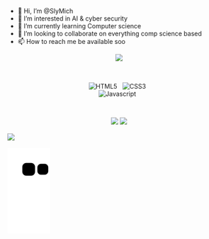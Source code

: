- 👋 Hi, I’m @SlyMich
- 👀 I’m interested in AI & cyber security
- 🌱 I’m currently learning Computer science 
- 💞️ I’m looking to collaborate on everything comp science  based
- 📫 How to reach me be available soo

<!---
SlyMich/SlyMich is a ✨ special ✨ repository because its `README.md` (this file) appears on your GitHub profile.
You can click the Preview link to take a look at your changes.
--->

<p align="center">
<img src="header.svg" />
</p>

&nbsp;

<div align="center">
  
![HTML5](https://img.shields.io/badge/HTML5-00008b?style=for-the-badge&logo=html5&logoColor=ff6216)
&nbsp;
![CSS3](https://img.shields.io/badge/CSS3-00008b?style=for-the-badge&logo=css3&logoColor=007fff)
&nbsp;  
![Javascript](https://img.shields.io/badge/JavaScript-00008b?style=for-the-badge&logo=javascript&logoColor=fffb27)
&nbsp;



&nbsp;

<img height="180em" src="https://github-readme-stats.vercel.app/api?username=irenenjoki&show_icons=true&theme=github_dark&include_all_commits=true&count_private=true"/>

<img height="180em" src="https://github-readme-stats.vercel.app/api/top-langs/?username=irenenjoki&layout=compact&langs_count=7&theme=github_dark"/>

  
<br />
<br /> 
</div>
<a href="https://www.linkedin.com/feed/" target="_blank"><img src="https://img.shields.io/badge/-LinkedIn-00008b?style=for-the-badge&logo=linkedin&logoColor=white" target="_blank"></a> 
 
![Snake animation](https://github.com/irenenjoki/irenenjoki/blob/output/github-contribution-grid-snake.svg)
 
  
</div>







  
